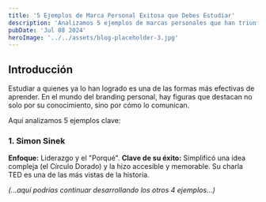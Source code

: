 ```yaml
---
title: '5 Ejemplos de Marca Personal Exitosa que Debes Estudiar'
description: 'Analizamos 5 ejemplos de marcas personales que han triunfado. Aprende de sus estrategias para inspirar y potenciar tu propio camino.'
pubDate: 'Jul 08 2024'
heroImage: '../../assets/blog-placeholder-3.jpg'
---
```


## Introducción

Estudiar a quienes ya lo han logrado es una de las formas más efectivas de aprender. En el mundo del branding personal, hay figuras que destacan no solo por su conocimiento, sino por cómo lo comunican.

Aquí analizamos 5 ejemplos clave:

### 1. Simon Sinek
**Enfoque:** Liderazgo y el "Porqué".
**Clave de su éxito:** Simplificó una idea compleja (el Círculo Dorado) y la hizo accesible y memorable. Su charla TED es una de las más vistas de la historia.

*(...aquí podrías continuar desarrollando los otros 4 ejemplos...)*
